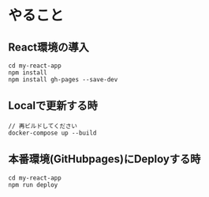 # やること
## React環境の導入
```
cd my-react-app
npm install
npm install gh-pages --save-dev
```
## Localで更新する時
```
// 再ビルドしてください
docker-compose up --build
```

## 本番環境(GitHubpages)にDeployする時
```
cd my-react-app
npm run deploy
```